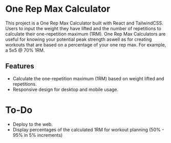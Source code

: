 # One Rep Max Calculator

This project is a One Rep Max Calculator built with React and TailwindCSS. Users to input the weight they have lifted and the number of repetitions to calculate their one-repetition maximum (1RM). One Rep Max Calculators are useful for knowing your potential peak strength aswell as for creating workouts that are based on a percentage of your one rep max. For example, a 5x5 @ 70% 1RM.

## Features

- Calculate the one-repetition maximum (1RM) based on weight lifted and repetitions.
- Responsive design for desktop and mobile usage.

# To-Do
- Deploy to the web.
- Display percentages of the calculated 1RM for workout planning (50% - 95% in 5% increments)
